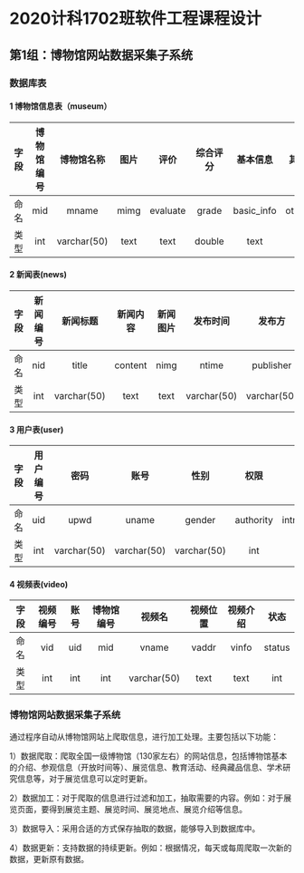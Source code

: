 # 2020计科1702班软件工程课程设计

## 第1组：博物馆网站数据采集子系统

### 数据库表
#### 1 博物馆信息表（museum）
| 字段 | 博物馆编号 | 博物馆名称|图片|评价|综合评分|基本信息|其他信息|展览评分|服务评分|环境评分|
| :--: | :--------: | :---------: | :---------: | :---------: | :---------: | :---------: |:----:|:----:|:----:|:----:|
| 命名 |mid| mname|mimg|evaluate|grade|basic_info|other_info|grade_1|grade_2|grade_3|
| 类型 |int| varchar(50) | text | text | double| text | text |double|double|double|

#### 2 新闻表(news)
| 字段 | 新闻编号 |  新闻标题   | 新闻内容 |  新闻图片   |  发布时间   |   发布方    |博物馆名称 |评价|爬取源|
| :--: | :------: | :---------: | :------: | :---------: | :---------: | :---------: |:----:|:----:|:----:|
| 命名 |   nid    |    title    | content  |    nimg     |    ntime    |  publisher  |mname|evaluation|source|
| 类型 |   int    | varchar(50) |   text   | text | varchar(50) | varchar(50) |varchar(50) |varchar(50)|varchar(50)|

#### 3 用户表(user)
| 字段 |    用户编号     |    密码     |    账号     |  性别   |    权限     |     简介     | 头像        |手机|
| :--: | :---------: | :---------: | :---------: | :-----: | :---------: | :----------: | ----------- |:----:|
| 命名 |     uid     |    upwd     |    uname    | gender  |  authority  | introduction | icon        |phone|
| 类型 | int | varchar(50) | varchar(50) | varchar(50) | int |     text     | text |varchar(50)|

#### 4 视频表(video)
| 字段 | 视频编号 |    账号     | 博物馆编号 |   视频名    |  视频位置   | 视频介绍 |状态|
| :--: | :------: | :---------: | :--------: | :---------: | :---------: | :------: |:----:|
| 命名 |   vid    |     uid     |    mid     |    vname    |    vaddr    |  vinfo   |status|
| 类型 |   int    | int |    int     | varchar(50) |   text   |   text   |int|

### 博物馆网站数据采集子系统

通过程序自动从博物馆网站上爬取信息，进行加工处理。主要包括以下功能：

1）数据爬取：爬取全国一级博物馆（130家左右）的网站信息，包括博物馆基本的介绍、参观信息（开放时间等）、展览信息、教育活动、经典藏品信息、学术研究信息等，对于展览信息可以定时更新。

2）数据加工：对于爬取的信息进行过滤和加工，抽取需要的内容。例如：对于展览页面，要得到展览主题、展览时间、展览地点、展览介绍等信息。

3）数据导入：采用合适的方式保存抽取的数据，能够导入到数据库中。

4）数据更新：支持数据的持续更新。例如：根据情况，每天或每周爬取一次新的数据，更新原有数据。



